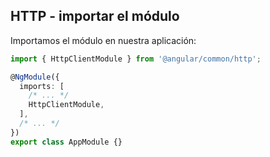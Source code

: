 ## HTTP - importar el módulo

Importamos el módulo en nuestra aplicación:

```ts
import { HttpClientModule } from '@angular/common/http';

@NgModule({
  imports: [
    /* ... */
    HttpClientModule,
  ],
  /* ... */
})
export class AppModule {}

```